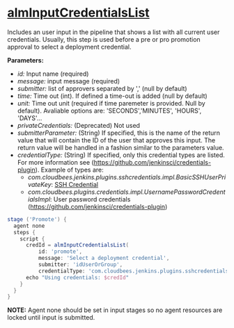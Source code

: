 # [almInputCredentialsList](/vars/almInputCredentialsList.groovy)

 Includes an user input in the pipeline that shows a list with all current user credentials.
 Usually, this step is used before a pre or pro promotion approval to select a deployment credential.

**Parameters:**
- *id:* Input name (required)
- *message:* input message (required)
- *submitter:* list of approvers separated by ',' (null by default)
- *time:* Time out (int). If defined a time-out is added (null by default)
- *unit:* Time out unit (required if time paremeter is provided. Null by default). Avaliable options are: 'SECONDS','MINUTES', 'HOURS', 'DAYS'...
- *privateCredentials:* (Deprecated) Not used
- *submitterParameter:* (String) If specified, this is the name of the return value that will contain the ID of the user that approves this input. The return value will be handled in a fashion similar to the parameters value.
- *credentialType:* (String) If specified, only this credential types are listed. For more information see 
(https://github.com/jenkinsci/credentials-plugin). Example of types are: 
  * _com.cloudbees.jenkins.plugins.sshcredentials.impl.BasicSSHUserPrivateKey_: [SSH Credential](https://github.com/jenkinsci/ssh-credentials-plugin)
  * _com.cloudbees.plugins.credentials.impl.UsernamePasswordCredentialsImpl_: User password credentials (https://github.com/jenkinsci/credentials-plugin)
   
```groovy
stage ('Promote') {
  agent none
  steps {
    script {
      credId = almInputCredentialsList(
          id: 'promote',
          message: 'Select a deployment credential',
          submitter: 'idUserOrGroup',
          credentialType: 'com.cloudbees.jenkins.plugins.sshcredentials.impl.BasicSSHUserPrivateKey')
      echo "Using credentials: $credId"
    }
  }
}
```

**NOTE:** Agent none should be set in input stages so no agent resources are locked until input is submitted.
